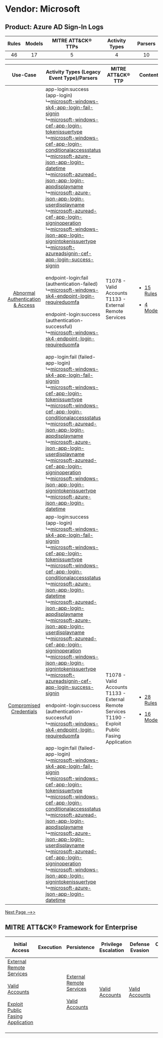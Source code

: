 Vendor: Microsoft
=================
Product: Azure AD Sign-In Logs
------------------------------
| Rules | Models | MITRE ATT&CK® TTPs | Activity Types | Parsers |
|:-----:|:------:|:------------------:|:--------------:|:-------:|
|  46   |   17   |         5          |       4        |   10    |

|    Use-Case    | Activity Types (Legacy Event Type)/Parsers    | MITRE ATT&CK® TTP    | Content    |
|:----:| ---- | ---- | ---- |
| [Abnormal Authentication & Access](../../../UseCases/uc_abnormal_authentication_&_access.md) |  app-login:success (app-login)<br> ↳[microsoft-windows-sk4-app-login-fail-signin](Ps/pC_microsoftwindowssk4apploginfailsignin.md)<br> ↳[microsoft-windows-cef-app-login-tokenissuertype](Ps/pC_microsoftwindowscefapplogintokenissuertype.md)<br> ↳[microsoft-windows-cef-app-login-conditionalaccessstatus](Ps/pC_microsoftwindowscefapploginconditionalaccessstatus.md)<br> ↳[microsoft-azure-json-app-login-datetime](Ps/pC_microsoftazurejsonapplogindatetime.md)<br> ↳[microsoft-azuread-json-app-login-appdisplayname](Ps/pC_microsoftazureadjsonapploginappdisplayname.md)<br> ↳[microsoft-azure-json-app-login-userdisplayname](Ps/pC_microsoftazurejsonapploginuserdisplayname.md)<br> ↳[microsoft-azuread-cef-app-login-signinoperation](Ps/pC_microsoftazureadcefapploginsigninoperation.md)<br> ↳[microsoft-windows-json-app-login-signintokenissuertype](Ps/pC_microsoftwindowsjsonapploginsignintokenissuertype.md)<br> ↳[microsoft-azureadsignin-cef-app-login-success-signin](Ps/pC_microsoftazureadsignincefapploginsuccesssignin.md)<br><br> endpoint-login:fail (authentication-failed)<br> ↳[microsoft-windows-sk4-endpoint-login-requireduomfa](Ps/pC_microsoftwindowssk4endpointloginrequireduomfa.md)<br><br> endpoint-login:success (authentication-successful)<br> ↳[microsoft-windows-sk4-endpoint-login-requireduomfa](Ps/pC_microsoftwindowssk4endpointloginrequireduomfa.md)<br><br> app-login:fail (failed-app-login)<br> ↳[microsoft-windows-sk4-app-login-fail-signin](Ps/pC_microsoftwindowssk4apploginfailsignin.md)<br> ↳[microsoft-windows-cef-app-login-tokenissuertype](Ps/pC_microsoftwindowscefapplogintokenissuertype.md)<br> ↳[microsoft-windows-cef-app-login-conditionalaccessstatus](Ps/pC_microsoftwindowscefapploginconditionalaccessstatus.md)<br> ↳[microsoft-azuread-json-app-login-appdisplayname](Ps/pC_microsoftazureadjsonapploginappdisplayname.md)<br> ↳[microsoft-azure-json-app-login-userdisplayname](Ps/pC_microsoftazurejsonapploginuserdisplayname.md)<br> ↳[microsoft-azuread-cef-app-login-signinoperation](Ps/pC_microsoftazureadcefapploginsigninoperation.md)<br> ↳[microsoft-windows-json-app-login-signintokenissuertype](Ps/pC_microsoftwindowsjsonapploginsignintokenissuertype.md)<br> ↳[microsoft-azure-json-app-login-datetime](Ps/pC_microsoftazurejsonapplogindatetime.md)<br> | T1078 - Valid Accounts<br>T1133 - External Remote Services<br>    | [<ul><li>15 Rules</li></ul><ul><li>4 Models</li></ul>](RM/r_m_microsoft_azure_ad_sign-in_logs_Abnormal_Authentication_&_Access.md) |
|          [Compromised Credentials](../../../UseCases/uc_compromised_credentials.md)          |  app-login:success (app-login)<br> ↳[microsoft-windows-sk4-app-login-fail-signin](Ps/pC_microsoftwindowssk4apploginfailsignin.md)<br> ↳[microsoft-windows-cef-app-login-tokenissuertype](Ps/pC_microsoftwindowscefapplogintokenissuertype.md)<br> ↳[microsoft-windows-cef-app-login-conditionalaccessstatus](Ps/pC_microsoftwindowscefapploginconditionalaccessstatus.md)<br> ↳[microsoft-azure-json-app-login-datetime](Ps/pC_microsoftazurejsonapplogindatetime.md)<br> ↳[microsoft-azuread-json-app-login-appdisplayname](Ps/pC_microsoftazureadjsonapploginappdisplayname.md)<br> ↳[microsoft-azure-json-app-login-userdisplayname](Ps/pC_microsoftazurejsonapploginuserdisplayname.md)<br> ↳[microsoft-azuread-cef-app-login-signinoperation](Ps/pC_microsoftazureadcefapploginsigninoperation.md)<br> ↳[microsoft-windows-json-app-login-signintokenissuertype](Ps/pC_microsoftwindowsjsonapploginsignintokenissuertype.md)<br> ↳[microsoft-azureadsignin-cef-app-login-success-signin](Ps/pC_microsoftazureadsignincefapploginsuccesssignin.md)<br><br> endpoint-login:success (authentication-successful)<br> ↳[microsoft-windows-sk4-endpoint-login-requireduomfa](Ps/pC_microsoftwindowssk4endpointloginrequireduomfa.md)<br><br> app-login:fail (failed-app-login)<br> ↳[microsoft-windows-sk4-app-login-fail-signin](Ps/pC_microsoftwindowssk4apploginfailsignin.md)<br> ↳[microsoft-windows-cef-app-login-tokenissuertype](Ps/pC_microsoftwindowscefapplogintokenissuertype.md)<br> ↳[microsoft-windows-cef-app-login-conditionalaccessstatus](Ps/pC_microsoftwindowscefapploginconditionalaccessstatus.md)<br> ↳[microsoft-azuread-json-app-login-appdisplayname](Ps/pC_microsoftazureadjsonapploginappdisplayname.md)<br> ↳[microsoft-azure-json-app-login-userdisplayname](Ps/pC_microsoftazurejsonapploginuserdisplayname.md)<br> ↳[microsoft-azuread-cef-app-login-signinoperation](Ps/pC_microsoftazureadcefapploginsigninoperation.md)<br> ↳[microsoft-windows-json-app-login-signintokenissuertype](Ps/pC_microsoftwindowsjsonapploginsignintokenissuertype.md)<br> ↳[microsoft-azure-json-app-login-datetime](Ps/pC_microsoftazurejsonapplogindatetime.md)<br>    | T1078 - Valid Accounts<br>T1133 - External Remote Services<br>T1190 - Exploit Public Fasing Application<br> | [<ul><li>28 Rules</li></ul><ul><li>16 Models</li></ul>](RM/r_m_microsoft_azure_ad_sign-in_logs_Compromised_Credentials.md)         |
[Next Page -->>](2_ds_microsoft_azure_ad_sign-in_logs.md)

MITRE ATT&CK® Framework for Enterprise
--------------------------------------
| Initial Access                                                                                                                                                                                                                         | Execution | Persistence                                                                                                                                      | Privilege Escalation                                                | Defense Evasion                                                     | Credential Access | Discovery | Lateral Movement | Collection | Command and Control                                                                                                                       | Exfiltration | Impact |
| -------------------------------------------------------------------------------------------------------------------------------------------------------------------------------------------------------------------------------------- | --------- | ------------------------------------------------------------------------------------------------------------------------------------------------ | ------------------------------------------------------------------- | ------------------------------------------------------------------- | ----------------- | --------- | ---------------- | ---------- | ----------------------------------------------------------------------------------------------------------------------------------------- | ------------ | ------ |
| [External Remote Services](https://attack.mitre.org/techniques/T1133)<br><br>[Valid Accounts](https://attack.mitre.org/techniques/T1078)<br><br>[Exploit Public Fasing Application](https://attack.mitre.org/techniques/T1190)<br><br> |           | [External Remote Services](https://attack.mitre.org/techniques/T1133)<br><br>[Valid Accounts](https://attack.mitre.org/techniques/T1078)<br><br> | [Valid Accounts](https://attack.mitre.org/techniques/T1078)<br><br> | [Valid Accounts](https://attack.mitre.org/techniques/T1078)<br><br> |                   |           |                  |            | [Proxy: Multi-hop Proxy](https://attack.mitre.org/techniques/T1090/003)<br><br>[Proxy](https://attack.mitre.org/techniques/T1090)<br><br> |              |        |